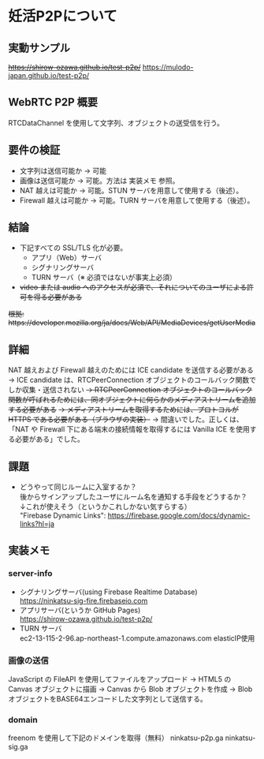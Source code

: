 # 妊活P2Pについて

## 実動サンプル
<strike>https://shirow-ozawa.github.io/test-p2p/</strike>
https://mulodo-japan.github.io/test-p2p/

## WebRTC P2P 概要
RTCDataChannel を使用して文字列、オブジェクトの送受信を行う。

## 要件の検証
- 文字列は送信可能か -> 可能
- 画像は送信可能か   -> 可能。方法は 実装メモ 参照。
- NAT 越えは可能か -> 可能。STUN サーバを用意して使用する（後述）。
- Firewall 越えは可能か -> 可能。TURN サーバを用意して使用する（後述）。

## 結論
- 下記すべての SSL/TLS 化が必要。
  - アプリ（Web）サーバ
  - シグナリングサーバ
  - TURN サーバ（※ 必須ではないが事実上必須）
- <strike>video または audio へのアクセスが必須で、それについてのユーザによる許可を得る必要がある</strike>
<strike>
根拠: https://developer.mozilla.org/ja/docs/Web/API/MediaDevices/getUserMedia
</strike>

## 詳細
NAT 越えおよび Firewall 越えのためには ICE candidate を送信する必要がある
-> ICE candidate は、RTCPeerConnection オブジェクトのコールバック関数でしか収集・送信されない
<strike>-> RTCPeerConnection オブジェクトのコールバック関数が呼ばれるためには、同オブジェクトに何らかのメディアストリームを追加する必要がある</strike>
<strike>-> メディアストリームを取得するためには、プロトコルが HTTPS である必要がある（ブラウザの実装）</strike>
-> 間違いでした。正しくは、「NAT や Firewall 下にある端末の接続情報を取得するには Vanilla ICE を使用する必要がある」でした。

## 課題
* どうやって同じルームに入室するか？  
  後からサインアップしたユーザにルーム名を通知する手段をどうするか？  
  ↓これが使えそう（というかこれしかない気すらする）  
  "Firebase Dynamic Links": https://firebase.google.com/docs/dynamic-links?hl=ja

## 実装メモ
### server-info
* シグナリングサーバ(using Firebase Realtime Database)  
  https://ninkatsu-sig-fire.firebaseio.com
* アプリサーバ(というか GitHub Pages)  
  https://shirow-ozawa.github.io/test-p2p/
* TURN サーバ  
  ec2-13-115-2-96.ap-northeast-1.compute.amazonaws.com    elasticIP使用  

### 画像の送信
  JavaScript の FileAPI を使用してファイルをアップロード
	-> HTML5 の Canvas オブジェクトに描画
  -> Canvas から Blob オブジェクトを作成
  -> Blob オブジェクトをBASE64エンコードした文字列として送信する。

### domain
freenom を使用して下記のドメインを取得（無料）
ninkatsu-p2p.ga
ninkatsu-sig.ga
